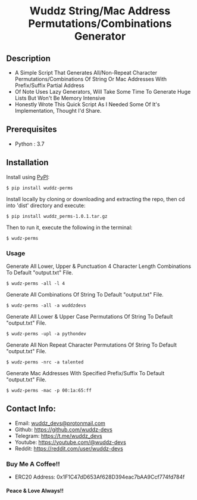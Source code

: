 <h1 align="center">Wuddz String/Mac Address Permutations/Combinations Generator</h1>

## Description
 - A Simple Script That Generates All/Non-Repeat Character Permutations/Combinations Of String Or Mac Addresses With Prefix/Suffix Partial Address
 - Of Note Uses Lazy Generators, Will Take Some Time To Generate Huge Lists But Won't Be Memory Intensive
 - Honestly Wrote This Quick Script As I Needed Some Of It's Implementation, Thought I'd Share.

## Prerequisites
 - Python : 3.7

## Installation
Install using [PyPI](https://pypi.org/project/wuddz-perms):
```
$ pip install wuddz-perms
```
Install locally by cloning or downloading and extracting the repo, then cd into 'dist' directory and execute:
```
$ pip install wuddz_perms-1.0.1.tar.gz
```
Then to run it, execute the following in the terminal:
```
$ wudz-perms
```

### Usage
Generate All Lower, Upper & Punctuation 4 Character Length Combinations To Default "output.txt" File.
```
$ wudz-perms -all -l 4
```
Generate All Combinations Of String To Default "output.txt" File.
```
$ wudz-perms -all -a wuddzdevs
```
Generate All Lower & Upper Case Permutations Of String To Default "output.txt" File.
```
$ wudz-perms -upl -a pythondev
```
Generate All Non Repeat Character Permutations Of String To Default "output.txt" File.
```
$ wudz-perms -nrc -a talented
```
Generate Mac Addresses With Specified Prefix/Suffix To Default "output.txt" File.
```
$ wudz-perms -mac -p 00:1a:65:ff
```

## Contact Info:
 - Email:     wuddz_devs@protonmail.com                                                              
 - Github:    https://github.com/wuddz-devs                                                          
 - Telegram:  https://t.me/wuddz_devs
 - Youtube:   https://youtube.com/@wuddz-devs
 - Reddit:    https://reddit.com/user/wuddz-devs

### Buy Me A Coffee!!
 - ERC20 Address: 0x1F1C47dD653Af628D394eac7bAA9Ccf774fd784f

#### Peace & Love Always!!
